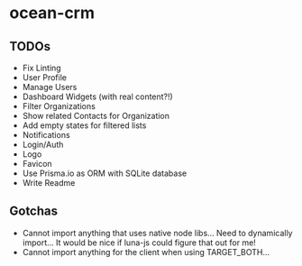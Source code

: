 # ocean-crm

## TODOs
* Fix Linting
* User Profile
* Manage Users
* Dashboard Widgets (with real content?!)
* Filter Organizations
* Show related Contacts for Organization
* Add empty states for filtered lists
* Notifications
* Login/Auth
* Logo
* Favicon
* Use Prisma.io as ORM with SQLite database
* Write Readme

## Gotchas
* Cannot import anything that uses native node libs... Need to dynamically import... It would be nice if luna-js could figure that out for me!
* Cannot import anything for the client when using TARGET_BOTH...
